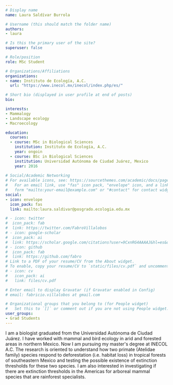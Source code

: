 ```yaml
---
# Display name
name: Laura Saldívar Burrola

# Username (this should match the folder name)
authors:
- laura

# Is this the primary user of the site?
superuser: false

# Role/position
role: MSc Student

# Organizations/Affiliations
organizations:
- name: Instituto de Ecología, A.C. 
  url: "https://www.inecol.mx/inecol/index.php/es/"

# Short bio (displayed in user profile at end of posts)
bio: 

interests:
- Mammalogy
- Landscape ecology
- Macroecology

education:
  courses:
  - course: MSc in Biological Sciences
    institution: Instituto de Ecología, A.C.
    year: ongoin
  - course: BSc in Biological Sciences	
    institution: Universidad Autónoma de Ciudad Juárez, Mexico
    year: 2016
    
# Social/Academic Networking
# For available icons, see: https://sourcethemes.com/academic/docs/page-builder/#icons
#   For an email link, use "fas" icon pack, "envelope" icon, and a link in the
#   form "mailto:your-email@example.com" or "#contact" for contact widget.
social:
- icon: envelope
  icon_pack: fas
  link: mailto:laura.saldivar@posgrado.ecologia.edu.mx

# - icon: twitter
#  icon_pack: fab
#  link: https://twitter.com/FabroVillalobos
# - icon: google-scholar
#  icon_pack: ai
#  link: https://scholar.google.com/citations?user=9CxnRG4AAAAJ&hl=es&oi=ao
# - icon: github
#  icon_pack: fab
#  link: https://github.com/fabro
# Link to a PDF of your resume/CV from the About widget.
# To enable, copy your resume/CV to `static/files/cv.pdf` and uncomment the lines below.
# - icon: cv
#   icon_pack: ai
#   link: files/cv.pdf

# Enter email to display Gravatar (if Gravatar enabled in Config)
# email: fabricio.villalobos at gmail.com

# Organizational groups that you belong to (for People widget)
#   Set this to `[]` or comment out if you are not using People widget.
user_groups:
- Grad Students
---
```


I am a biologist graduated from the Universidad Autónoma de Ciudad Juárez. I have worked with mammal and bird ecology in arid and forested areas in northern Mexico. Now I am pursuing my master's degree at INECOL A.C. The research is oriented to understand how two primate (Atelidae family) species respond to deforestation (i.e. habitat loss) in tropical forests of southeastern Mexico and testing the possible existence of extinction thresholds for these two species. I am also interested in investigating if there are extinction thresholds in the Americas for arboreal mammal species that are rainforest specialists.
